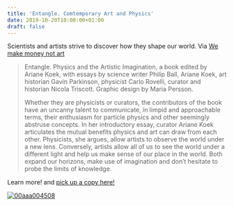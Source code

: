 ```yaml
---
title: 'Entangle. Comtemporary Art and Physics'
date: 2019-10-20T10:08:00+01:00
draft: false
---
```


Scientists and artists strive to discover how they shape our world. Via [We make money not art](https://we-make-money-not-art.com/entangle-contemporary-art-and-physics/)

> Entangle. Physics and the Artistic Imagination, a book edited by Ariane Koek, with essays by science writer Philip Ball, Ariane Koek, art historian Gavin Parkinson, physicist Carlo Rovelli, curator and historian Nicola Triscott. Graphic design by Maria Persson.
> 
> Whether they are physicists or curators, the contributors of the book have an uncanny talent to communicate, in limpid and approachable terms, their enthusiasm for particle physics and other seemingly abstruse concepts. In her introductory essay, curator Ariane Koek articulates the mutual benefits physics and art can draw from each other. Physicists, she argues, allow artists to observe the world under a new lens. Conversely, artists allow all of us to see the world under a different light and help us make sense of our place in the world. Both expand our horizons, make use of imagination and don’t hesitate to probe the limits of knowledge.

Learn more! and [pick up a copy here!](https://www.barnesandnoble.com/w/entangle-nicola-triscott/1130064459?ean=9783775745086&st=PLA&sid=BNB_ADL+Core+Good+Books+-+Desktop+Low&sourceId=PLAGoNA&dpid=tdtve346c&2sid=Google_c&gclid=Cj0KCQjw6KrtBRDLARIsAKzvQIGlHoiznHLUEvqMoN9ZbPO0wvadpkjW-GM9loh6ySaOTopVWomqb9UaAkMPEALw_wcB)

[![00aaa004508](https://cdn-blog.adafruit.com/uploads/2019/10/I00aaa004508.jpg "00aaa004508.jpg")](https://we-make-money-not-art.com/entangle-contemporary-art-and-physics/)